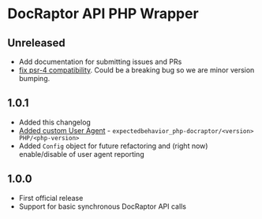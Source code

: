 # DocRaptor API PHP Wrapper

## Unreleased
* Add documentation for submitting issues and PRs
* [fix psr-4 compatibility](). Could be a breaking bug so we are minor version bumping.

## 1.0.1
* Added this changelog
* [Added custom User Agent](https://github.com/expectedbehavior/php-docraptor/pull/31) - `expectedbehavior_php-docraptor/<version> PHP/<php-version>`
* Added `Config` object for future refactoring and (right now) enable/disable of user agent reporting

## 1.0.0
* First official release
* Support for basic synchronous DocRaptor API calls
